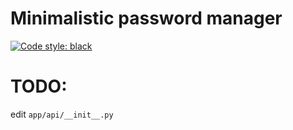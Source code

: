 # Minimalistic password manager
[![Code style: black](https://img.shields.io/badge/code%20style-black-000000.svg)](https://github.com/psf/black)
# TODO:
edit `app/api/__init__.py`
